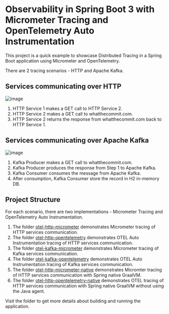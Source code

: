 # Observability in Spring Boot 3 with Micrometer Tracing and OpenTelemetry Auto Instrumentation

This project is a quick example to showcase Distributed Tracing in a Spring Boot application using Micrometer and OpenTelemetry.

There are 2 tracing scenarios - HTTP and Apache Kafka.

## Services communicating over HTTP

![image](https://user-images.githubusercontent.com/4991449/140835345-a2af5646-2488-456d-9296-7baa21b06028.png)

1. HTTP Service 1 makes a GET call to HTTP Service 2.
2. HTTP Service 2 makes a GET call to whatthecommit.com.
3. HTTP Service 2 returns the response from whatthecommit.com back to HTTP Service 1.

## Services communicating over Apache Kafka

![image](https://user-images.githubusercontent.com/4991449/140835427-c652c835-c90c-4864-9014-fcf5a45727b7.png)

1. Kafka Producer makes a GET call to whatthecommit.com.
2. Kafka Producer produces the response from Step 1 to Apache Kafka.
3. Kafka Consumer consumes the message from Apache Kafka.
4. After consumption, Kafka Consumer store the record in H2 in-memory DB.

## Project Structure

For each scenario, there are two implementations - Micrometer Tracing and OpenTelemetry Auto Instrumentation.

1. The folder [otel-http-micrometer](https://github.com/xsreality/spring-boot-tracing-demo/tree/main/otel-http-micrometer) demonstrates Micrometer tracing of HTTP services communication.
2. The folder [otel-http-opentelemetry](https://github.com/xsreality/spring-boot-tracing-demo/tree/main/otel-http-opentelemetry) demonstrates OTEL Auto Instrumentation tracing of HTTP services communication.
3. The folder [otel-kafka-micrometer](https://github.com/xsreality/spring-boot-tracing-demo/tree/main/otel-kafka-micrometer) demonstrates Micrometer tracing of Kafka services communication.
4. The folder [otel-kafka-opentelemetry](https://github.com/xsreality/spring-boot-tracing-demo/tree/main/otel-kafka-opentelemetry) demonstrates OTEL Auto Instrumentation tracing of Kafka services communication.
5. The folder [otel-http-micrometer-native](https://github.com/xsreality/spring-boot-tracing-demo/tree/main/otel-http-micrometer-native) demonstrates Micromter tracing of HTTP services communication with Spring native GraalVM.
6. The folder [otel-http-opentelemetry-native](https://github.com/xsreality/spring-boot-tracing-demo/tree/main/otel-http-opentelemetry-native) demonstrates OTEL tracing of HTTP services communication with Spring native GraalVM without using the Java agent.

Visit the folder to get more details about building and running the application.
